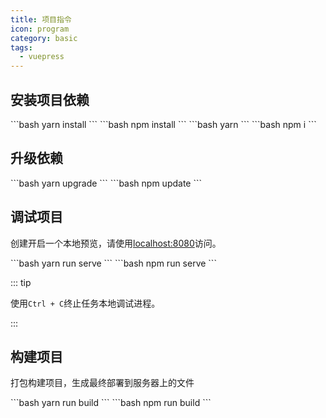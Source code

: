 ```yaml
---
title: 项目指令
icon: program
category: basic
tags:
  - vuepress
---
```


## 安装项目依赖

<CodeGroup>
<CodeGroupItem title="yarn">
```bash
yarn install
```
</CodeGroupItem>

<CodeGroupItem title="npm">
```bash
npm install
```
</CodeGroupItem>

<CodeGroupItem title="yarn 简写">
```bash
yarn
```
</CodeGroupItem>

<CodeGroupItem title="npm 简写">
```bash
npm i
```
</CodeGroupItem>
</CodeGroup>

## 升级依赖

<CodeGroup>
<CodeGroupItem title="yarn">
```bash
yarn upgrade
```
</CodeGroupItem>

<CodeGroupItem title="npm">
```bash
npm update
```
</CodeGroupItem>
</CodeGroup>

## 调试项目

创建开启一个本地预览，请使用[localhost:8080](http://localhost:8080)访问。

<CodeGroup>
<CodeGroupItem title="yarn">
```bash
yarn run serve
```
</CodeGroupItem>

<CodeGroupItem title="npm">
```bash
npm run serve
```
</CodeGroupItem>
</CodeGroup>

::: tip

使用`Ctrl + C`终止任务本地调试进程。

:::

## 构建项目

打包构建项目，生成最终部署到服务器上的文件

<CodeGroup>
<CodeGroupItem title="yarn">
```bash
yarn run build
```
</CodeGroupItem>

<CodeGroupItem title="npm">
```bash
npm run build
```
</CodeGroupItem>
</CodeGroup>
